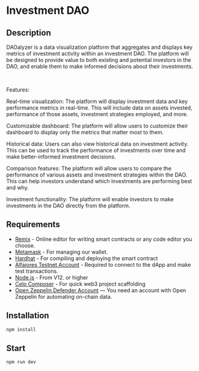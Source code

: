 # Investment DAO

## Description
DAOalyzer is a data visualization platform that aggregates and displays key metrics of investment activity within an investment DAO. The platform will be designed to provide value to both existing and potential investors in the DAO, and enable them to make informed decisions about their investments.

‌

Features:

Real-time visualization: The platform will display investment data and key performance metrics in real-time. This will include data on assets invested, performance of those assets, investment strategies employed, and more.

Customizable dashboard: The platform will allow users to customize their dashboard to display only the metrics that matter most to them.

Historical data: Users can also view historical data on investment activity. This can be used to track the performance of investments over time and make better-informed investment decisions.

Comparison features: The platform will allow users to compare the performance of various assets and investment strategies within the DAO. This can help investors understand which investments are performing best and why.

Investment functionality: The platform will enable investors to make investments in the DAO directly from the platform.



## Requirements

- [Remix](https://remix.ethereum.org/) - Online editor for writing smart contracts or any code editor you choose.
- [Metamask](https://metamask.io/) - For managing our wallet.
- [Hardhat](https://hardhat.org/) - For compiling and deploying the smart contract
- [Alfajores Testnet Account](https://developers.celo.org/3-simple-steps-to-connect-your-metamask-wallet-to-celo-732d4a139587) - Required to connect to the dApp and make test transactions.
- [Node.js](https://nodejs.org/en/) - From V12. or higher
- [Celo Composer](https://github.com/celo-org/celo-composer) - For quick web3 project scaffolding
- [Open Zeppelin Defender Account](https://defender.openzeppelin.com/) — You need an account with Open Zeppelin for automating on-chain data.

## Installation

```js
npm install
```

## Start

```js
npm run dev
```

